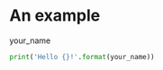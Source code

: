 <!-- markdownlint-disable MD033 -->

# An example

<section-live>

<variable-string>your_name</variable-string>

```python
print('Hello {}!'.format(your_name))
```

</section-live>